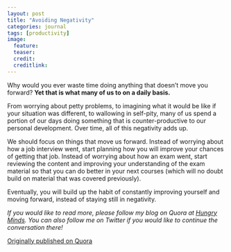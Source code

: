 ```yaml
---
layout: post
title: "Avoiding Negativity"
categories: journal
tags: [productivity]
image:
  feature:
  teaser:
  credit:
  creditlink:
---
```

Why would you ever waste time doing anything that doesn’t move you forward? **Yet that is what many of us to on a daily basis.**

From worrying about petty problems, to imagining what it would be like if your situation was different, to wallowing in self-pity, many of us spend a portion of our days doing something that is counter-productive to our personal development. Over time, all of this negativity adds up.

We should focus on things that move us forward. Instead of worrying about how a job interview went, start planning how you will improve your chances of getting that job. Instead of worrying about how an exam went, start reviewing the content and improving your understanding of the exam material so that you can do better in your next courses (which will no doubt build on material that was covered previously).

Eventually, you will build up the habit of constantly improving yourself and moving forward, instead of staying still in negativity.

*If you would like to read more, please follow my blog on Quora at <a href="https://hungryminds.quora.com/">Hungry Minds</a>. You can also follow me on Twitter if you would like to continue the conversation there!*

<a href="https://hungryminds.quora.com/Avoiding-Negativity">Originally published on Quora</a>
